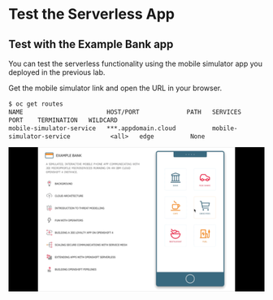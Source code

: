 # Test the Serverless App

## Test with the Example Bank app

You can test the serverless functionality using the mobile simulator app you deployed in the previous lab.

Get the mobile simulator link and open the URL in your browser.

```text
$ oc get routes
NAME                       HOST/PORT             PATH   SERVICES                           PORT    TERMINATION   WILDCARD
mobile-simulator-service   ***.appdomain.cloud          mobile-simulator-service           <all>   edge          None
```

![Simulator](../../assets/generic/simulatorgif.gif)



